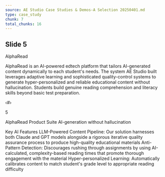 ```yaml
---
source: AE Studio Case Studies & Demos-A Selection 20250401.md
type: case_study
chunk: 7
total_chunks: 16
---
```


## Slide 5

AlphaRead

AlphaRead is an AI-powered edtech platform that tailors AI-generated content dynamically to each student's needs. The system AE Studio built leverages adaptive learning and sophisticated quality-control systems to generate hyper-personalized and reliable educational content without hallucination. Students build genuine reading comprehension and literacy skills beyond basic test preparation.

‹#›

5

AlphaRead Product Suite 
AI-generation without hallucination

Key AI Features
LLM-Powered Content Pipeline: Our solution harnesses both Claude and GPT models alongside a rigorous iterative quality assurance process to produce high-quality educational materials
Anti-Pattern Detection: Discourages rushing through assignments by using AI-calculated, complexity-based reading times that promote thorough engagement with the material
Hyper-personalized Learning: Automatically calibrates content to match student's grade level to appropriate reading difficulty